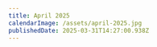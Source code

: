 ```yaml
---
title: April 2025
calendarImage: /assets/april-2025.jpg
publishedDate: 2025-03-31T14:27:00.938Z
---
```


